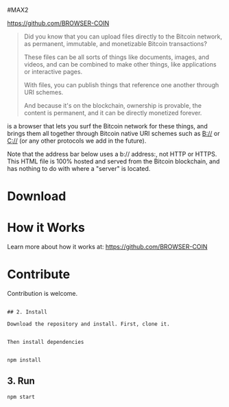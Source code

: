 #MAX2

> 
https://github.com/BROWSER-COIN
> Did you know that you can upload files directly to the Bitcoin network, as permanent, immutable, and monetizable Bitcoin transactions?
> 
> These files can be all sorts of things like documents, images, and videos, and can be combined to make other things, like applications or interactive pages.
> 
> With files, you can publish things that reference one another through URI schemes.
> 
> And because it's on the blockchain, ownership is provable, the content is permanent, and it can be directly monetized forever.

is a browser that lets you surf the Bitcoin network for these things, and brings them all together through Bitcoin native URI schemes such as [B://](https://b.bitdb.network) or [C://](https://c.bitdb.network) (or any other protocols we add in the future).

Note that the address bar below uses a b:// address:, not HTTP or HTTPS. This HTML file is 100% hosted and served from the Bitcoin blockchain, and has nothing to do with where a "server" is located.

# Download

# How it Works

Learn more about how it works at: https://github.com/BROWSER-COIN

# Contribute

Contribution is welcome.




```

## 2. Install

Download the repository and install. First, clone it.

```

```

Then install dependencies


npm install
```

## 3. Run

```
npm start
```

